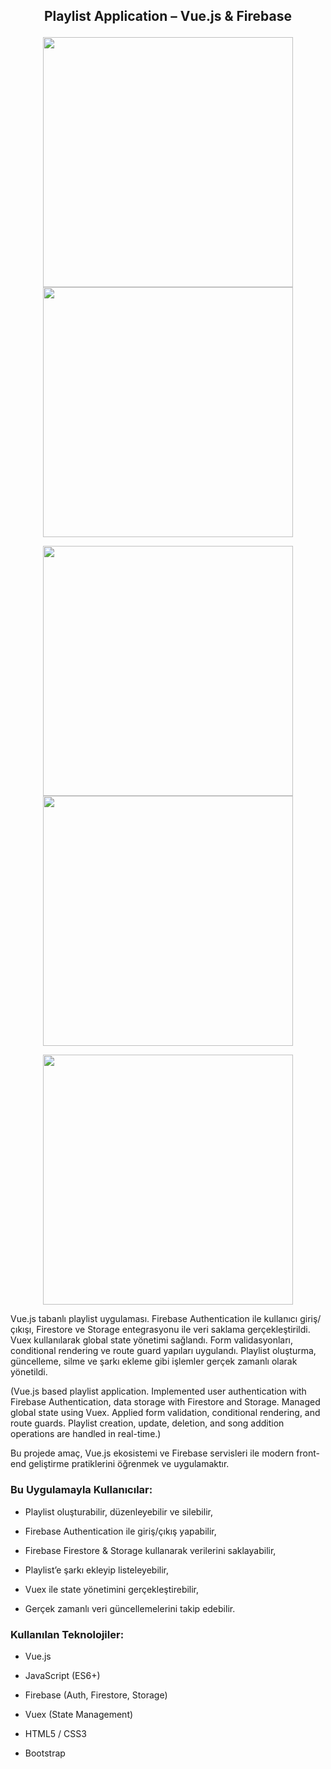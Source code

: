 ## <p align="center"> Playlist Application – Vue.js & Firebase</p>



<p align="center">
  <img src="https://github.com/user-attachments/assets/5ac967b3-f855-4363-9fd8-886443bdebeb" width="400" />
  <img src="https://github.com/user-attachments/assets/e5743a96-6cef-4995-be8f-2f9b65db1db1" width="400" />
</p>

<p align="center">
  <img src="https://github.com/user-attachments/assets/dd59630c-2ef2-49dd-b549-dc4fb458084f" width="400" />
  <img src="https://github.com/user-attachments/assets/3cca35d4-fc03-4302-921c-41164619b429" width="400" />
</p>

<p align="center">
  <img src="https://github.com/user-attachments/assets/da71244e-8928-41c9-b05c-465a3951e788" width="400" />
</p>



Vue.js tabanlı playlist uygulaması. Firebase Authentication ile kullanıcı giriş/çıkışı, Firestore ve Storage entegrasyonu ile veri saklama gerçekleştirildi. Vuex kullanılarak global state yönetimi sağlandı. Form validasyonları, conditional rendering ve route guard yapıları uygulandı. Playlist oluşturma, güncelleme, silme ve şarkı ekleme gibi işlemler gerçek zamanlı olarak yönetildi.

(Vue.js based playlist application. Implemented user authentication with Firebase Authentication, data storage with Firestore and Storage. Managed global state using Vuex. Applied form validation, conditional rendering, and route guards. Playlist creation, update, deletion, and song addition operations are handled in real-time.)

Bu projede amaç, Vue.js ekosistemi ve Firebase servisleri ile modern front-end geliştirme pratiklerini öğrenmek ve uygulamaktır.


### Bu Uygulamayla Kullanıcılar: 

- Playlist oluşturabilir, düzenleyebilir ve silebilir,

- Firebase Authentication ile giriş/çıkış yapabilir,

- Firebase Firestore & Storage kullanarak verilerini saklayabilir,

- Playlist’e şarkı ekleyip listeleyebilir,

- Vuex ile state yönetimini gerçekleştirebilir,

- Gerçek zamanlı veri güncellemelerini takip edebilir.

### Kullanılan Teknolojiler:


- Vue.js

- JavaScript (ES6+)

- Firebase (Auth, Firestore, Storage)

- Vuex (State Management)

- HTML5 / CSS3

- Bootstrap

